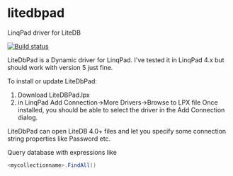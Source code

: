 # litedbpad
LinqPad driver for LiteDB

[![Build status](https://ci.appveyor.com/api/projects/status/0ckrd3197ggxcny6?svg=true)](https://ci.appveyor.com/project/adospace/litedbpad)

LiteDbPad is a Dynamic driver for LinqPad. I've tested it in LinqPad 4.x but should work with version 5 just fine.

To install or update LiteDbPad: 
1) Download LiteDBPad.lpx
2) in LinqPad Add Connection->More Drivers->Browse to LPX file
Once installed, you should be able to select the driver in the Add Connection dialog.

LiteDbPad can open LiteDB 4.0+ files and let you specify some connection string properties like Password etc.

Query database with expressions like

```c#
<mycollectionname>.FindAll()
```
